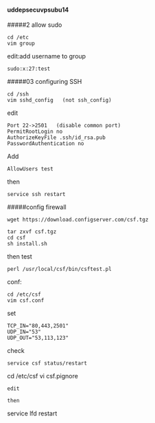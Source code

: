#### uddepsecuvpsubu14
#####2
allow sudo
```
cd /etc
vim group
```
edit:add username to group
```
sudo:x:27:test
```
#####03 configuring SSH
```
cd /ssh
vim sshd_config   (not ssh_config)
```
edit
```
Port 22->2501   (disable common port)
PermitRootLogin no
AuthorizeKeyFile .ssh/id_rsa.pub
PasswordAuthentication no
```
Add
```
AllowUsers test
```
then
```
service ssh restart
```
#####config firewall
```
wget https://download.configserver.com/csf.tgz
```
```
tar zxvf csf.tgz
cd csf 
sh install.sh
```
then test
```
perl /usr/local/csf/bin/csftest.pl
```
conf:
```
cd /etc/csf
vim csf.conf
```
set
```
TCP_IN="80,443,2501"
UDP_IN="53"
UDP_OUT="53,113,123"
```
check
```
service csf status/restart
```
cd /etc/csf
vi csf.pignore
```
edit
```
```
then
```
service lfd restart
```
